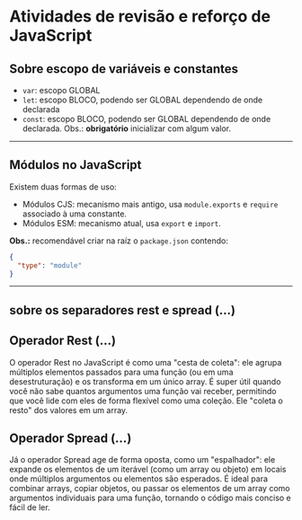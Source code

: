 # Atividades de revisão e reforço de JavaScript

## Sobre escopo de variáveis e constantes

- `var`: escopo GLOBAL
- `let`: escopo BLOCO, podendo ser GLOBAL dependendo de onde declarada
- `const`: escopo BLOCO, podendo ser GLOBAL dependendo de onde declarada. Obs.: **obrigatório** inicializar com algum valor.

---

## Módulos no JavaScript

Existem duas formas de uso:

- Módulos CJS: mecanismo mais antigo, usa `module.exports` e `require` associado à uma constante.
- Módulos ESM: mecanismo atual, usa `export` e `import`.

**Obs.:** recomendável criar na raíz o `package.json` contendo:

```json
{
  "type": "module"
}
```

---

## sobre os separadores rest e spread (...)

## Operador Rest (...)

O operador Rest no JavaScript é como uma "cesta de coleta": ele agrupa múltiplos elementos passados para uma função (ou em uma desestruturação) e os transforma em um único array. É super útil quando você não sabe quantos argumentos uma função vai receber, permitindo que você lide com eles de forma flexível como uma coleção. Ele "coleta o resto" dos valores em um array.

## Operador Spread (...)

Já o operador Spread age de forma oposta, como um "espalhador": ele expande os elementos de um iterável (como um array ou objeto) em locais onde múltiplos argumentos ou elementos são esperados. É ideal para combinar arrays, copiar objetos, ou passar os elementos de um array como argumentos individuais para uma função, tornando o código mais conciso e fácil de ler.
